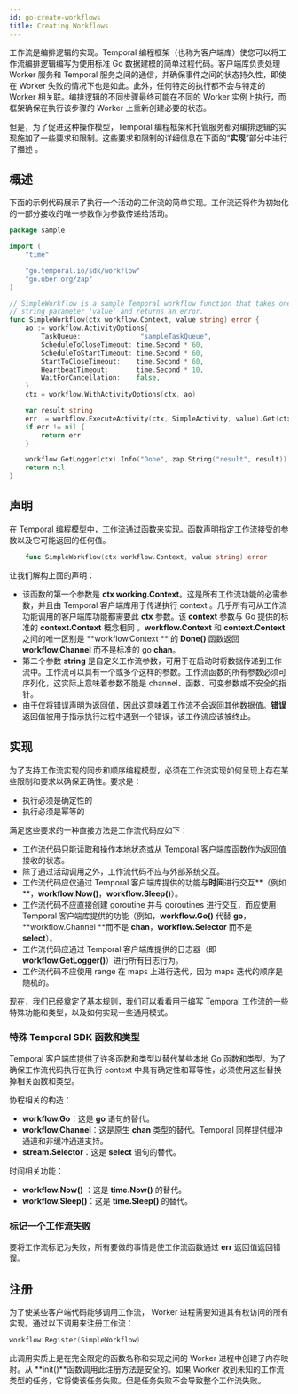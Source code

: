 ```yaml
---
id: go-create-workflows
title: Creating Workflows
---
```


工作流是编排逻辑的实现。Temporal 编程框架（也称为客户端库）使您可以将工作流编排逻辑编写为使用标准 Go 数据建模的简单过程代码。客户端库负责处理 Worker 服务和 Temporal 服务之间的通信，并确保事件之间的状态持久性，即使在 Worker 失败的情况下也是如此。此外，任何特定的执行都不会与特定的 Worker 相关联。编排逻辑的不同步骤最终可能在不同的 Worker 实例上执行，而框架确保在执行该步骤的 Worker 上重新创建必要的状态。

但是，为了促进这种操作模型，Temporal 编程框架和托管服务都对编排逻辑的实现施加了一些要求和限制。这些要求和限制的详细信息在下面的“**实现**”部分中进行了描述 。

## 概述

下面的示例代码展示了执行一个活动的工作流的简单实现。工作流还将作为初始化的一部分接收的唯一参数作为参数传递给活动。

```go
package sample

import (
	"time"

	"go.temporal.io/sdk/workflow"
	"go.uber.org/zap"
)

// SimpleWorkflow is a sample Temporal workflow function that takes one
// string parameter 'value' and returns an error.
func SimpleWorkflow(ctx workflow.Context, value string) error {
	ao := workflow.ActivityOptions{
		TaskQueue:               "sampleTaskQueue",
		ScheduleToCloseTimeout: time.Second * 60,
		ScheduleToStartTimeout: time.Second * 60,
		StartToCloseTimeout:    time.Second * 60,
		HeartbeatTimeout:       time.Second * 10,
		WaitForCancellation:    false,
	}
	ctx = workflow.WithActivityOptions(ctx, ao)

	var result string
	err := workflow.ExecuteActivity(ctx, SimpleActivity, value).Get(ctx, &result)
	if err != nil {
		return err
	}

	workflow.GetLogger(ctx).Info("Done", zap.String("result", result))
	return nil
}
```

## 声明

在 Temporal 编程模型中，工作流通过函数来实现。函数声明指定工作流接受的参数以及它可能返回的任何值。

```go
    func SimpleWorkflow(ctx workflow.Context, value string) error
```

让我们解构上面的声明：

- 该函数的第一个参数是 **ctx working.Context**。这是所有工作流功能的必需参数，并且由 Temporal 客户端库用于传递执行 context 。几乎所有可从工作流功能调用的客户端库功能都需要此 **ctx** 参数。该 **context** 参数与 Go 提供的标准的 **context.Context** 概念相同 。**workflow.Context** 和 **context.Context**之间的唯一区别是 **workflow.Context ** 的 **Done()** 函数返回 **workflow.Channel** 而不是标准的 go **chan**。
- 第二个参数 **string** 是自定义工作流参数，可用于在启动时将数据传递到工作流中。工作流可以具有一个或多个这样的参数。工作流函数的所有参数必须可序列化，这实际上意味着参数不能是 channel、函数、可变参数或不安全的指针。
- 由于仅将错误声明为返回值，因此这意味着工作流不会返回其他数据值。**错误**返回值被用于指示执行过程中遇到一个错误，该工作流应该被终止。

## 实现

为了支持工作流实现的同步和顺序编程模型，必须在工作流实现如何呈现上存在某些限制和要求以确保正确性。要求是：

- 执行必须是确定性的
- 执行必须是幂等的

满足这些要求的一种直接方法是工作流代码应如下：

- 工作流代码只能读取和操作本地状态或从 Temporal 客户端库函数作为返回值接收的状态。
- 除了通过活动调用之外，工作流代码不应与外部系统交互。
- 工作流代码应仅通过 Temporal 客户端库提供的功能与**时间**进行交互**（例如**，**workflow.Now()**，**workflow.Sleep()**）。
- 工作流代码不应直接创建 goroutine 并与 goroutines 进行交互，而应使用 Temporal 客户端库提供的功能（例如，**workflow.Go()** 代替 **go**， **workflow.Channel **而不是 **chan**，**workflow.Selector** 而不是 **select**）。
- 工作流代码应通过 Temporal 客户端库提供的日志器（即 **workflow.GetLogger()**）进行所有日志行为。
- 工作流代码不应使用 range 在 maps 上进行迭代，因为 maps 迭代的顺序是随机的。

现在，我们已经奠定了基本规则，我们可以看看用于编写 Temporal 工作流的一些特殊功能和类型，以及如何实现一些通用模式。

### 特殊 Temporal SDK 函数和类型

Temporal 客户端库提供了许多函数和类型以替代某些本地 Go 函数和类型。为了确保工作流代码执行在执行 context 中具有确定性和幂等性，必须使用这些替换掉相关函数和类型。

协程相关的构造：

- **workflow.Go**：这是 **go** 语句的替代。
- **workflow.Channel**：这是原生 **chan** 类型的替代。Temporal 同样提供缓冲通道和非缓冲通道支持。
- **stream.Selector**：这是 **select** 语句的替代。

时间相关功能：

- **workflow.Now()** ：这是 **time.Now()** 的替代。
- **workflow.Sleep()**：这是 **time.Sleep()** 的替代。

### 标记一个工作流失败

要将工作流标记为失败，所有要做的事情是使工作流函数通过 **err** 返回值返回错误。

## 注册

为了使某些客户端代码能够调用工作流， Worker 进程需要知道其有权访问的所有实现。通过以下调用来注册工作流：

```go
workflow.Register(SimpleWorkflow)
```

此调用实质上是在完全限定的函数名称和实现之间的 Worker 进程中创建了内存映射。从 **init()**函数调用此注册方法是安全的。如果 Worker 收到未知的工作流类型的任务，它将使该任务失败。但是任务失败不会导致整个工作流失败。
